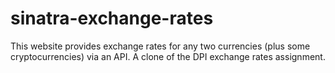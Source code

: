 # sinatra-exchange-rates
This website provides exchange rates for any two currencies (plus some cryptocurrencies) via an API. A clone of the DPI exchange rates assignment.
